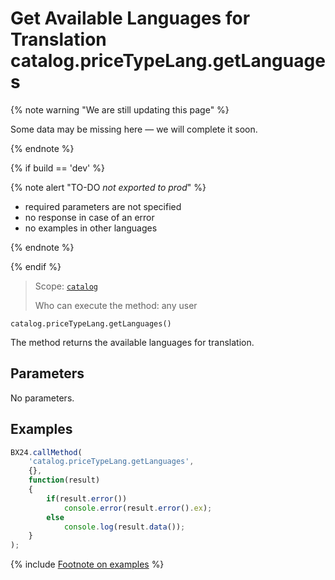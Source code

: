 # Get Available Languages for Translation catalog.priceTypeLang.getLanguages

{% note warning "We are still updating this page" %}

Some data may be missing here — we will complete it soon.

{% endnote %}

{% if build == 'dev' %}

{% note alert "TO-DO _not exported to prod_" %}

- required parameters are not specified
- no response in case of an error
- no examples in other languages
  
{% endnote %}

{% endif %}

> Scope: [`catalog`](../../../scopes/permissions.md)
>
> Who can execute the method: any user

```http
catalog.priceTypeLang.getLanguages()
```

The method returns the available languages for translation.

## Parameters

No parameters.

## Examples

```javascript
BX24.callMethod(
    'catalog.priceTypeLang.getLanguages',
    {},
    function(result)
    {
        if(result.error())
            console.error(result.error().ex);
        else
            console.log(result.data());
    }
);
```
{% include [Footnote on examples](../../../../_includes/examples.md) %}